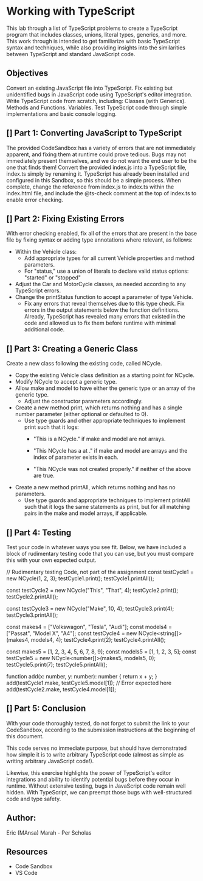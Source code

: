 # Working with TypeScript
This lab through a list of TypeScript problems to create a TypeScript program that includes classes, unions, literal types, generics, and more. This work through is intended to get familiarize with basic TypeScript syntax and techniques, while also providing insights into the similarities between TypeScript and standard JavaScript code.

## Objectives
Convert an existing JavaScript file into TypeScript.
Fix existing but unidentified bugs in JavaScript code using TypeScript's editor integration. Write TypeScript code from scratch, including:
Classes (with Generics). Methods and Functions. Variables.
Test TypeScript code through simple implementations and basic console logging.


## [] Part 1: Converting JavaScript to TypeScript
The provided CodeSandbox has a variety of errors that are not immediately apparent, and fixing them at runtime could prove tedious. Bugs may not immediately present themselves, and we do not want the end user to be the one that finds them!
Convert the provided index.js into a TypeScript file, index.ts simply by renaming it.
TypeScript has already been installed and configured in this Sandbox, so this should be a simple process. When complete, change the reference from index.js to index.ts within the index.html file, and include the @ts-check comment at the top of index.ts to enable error checking.

## [] Part 2: Fixing Existing Errors
With error checking enabled, fix all of the errors that are present in the base file by fixing syntax or adding type annotations where relevant, as follows: 
* Within the Vehicle class:
    * Add appropriate types for all current Vehicle properties and method parameters. 
    * For "status," use a union of literals to declare valid status options:
"started" or "stopped"
* Adjust the Car and MotorCycle classes, as needed according to any TypeScript errors. 
* Change the printStatus function to accept a parameter of type Vehicle.
    * Fix any errors that reveal themselves due to this type check. Fix errors in the output statements below the function definitions.
Already, TypeScript has revealed many errors that existed in the code and allowed us to fix them before runtime with minimal additional code.


## [] Part 3: Creating a Generic Class
Create a new class following the existing code, called NCycle.
* Copy the existing Vehicle class definition as a starting point for NCycle.
* Modify NCycle to accept a generic type.
* Allow make and model to have either the generic type or an array of the generic type.
    * Adjust the constructor parameters accordingly.
* Create a new method print, which returns nothing and has a single number parameter (either optional or defaulted to 0).
    * Use type guards and other appropriate techniques to implement print such that it logs:
        * "This is a <make> <model> NCycle." if make and model are not arrays.
        * "This NCycle has a <make> <model> at <parameter>." if make and model are arrays and the index of parameter exists in each.
 
        * "This NCycle was not created properly." if neither of the above are true. 
* Create a new method printAll, which returns nothing and has no parameters.
    * Use type guards and appropriate techniques to implement printAll such that it logs the same statements as print, but for all matching pairs in the make and model arrays, if applicable.


## [] Part 4: Testing
Test your code in whatever ways you see fit. Below, we have included a block of rudimentary testing code that you can use, but you must compare this with your own expected output.

// Rudimentary testing Code, not part of the assignment
const testCycle1 = new NCycle<number>(1, 2, 3);
testCycle1.print(); 
testCycle1.printAll();

const testCycle2 = new NCycle<string>("This", "That", 4);
testCycle2.print(); 
testCycle2.printAll();

const testCycle3 = new NCycle<string>("Make", 10, 4);
testCycle3.print(4); 
testCycle3.printAll();

const makes4 = ["Volkswagon", "Tesla", "Audi"];
const models4 = ["Passat", "Model X", "A4"];
const testCycle4 = new NCycle<string[]>(makes4, models4, 4); 
testCycle4.print(2);
testCycle4.printAll();

const makes5 = [1, 2, 3, 4, 5, 6, 7, 8, 9];
const models5 = [1, 1, 2, 3, 5];
const testCycle5 = new NCycle<number[]>(makes5, models5, 0); 
testCycle5.print(7);
testCycle5.printAll();

function add(x: number, y: number): number { 
    return x + y;
}
add(testCycle1.make, testCycle5.model[1]); 
// Error expected here 
add(testCycle2.make, testCycle4.model[1]);
 
## [] Part 5: Conclusion
With your code thoroughly tested, do not forget to submit the link to your CodeSandbox, according to the submission instructions at the beginning of this document.

This code serves no immediate purpose, but should have demonstrated how simple it is to write arbitrary TypeScript code (almost as simple as writing arbitrary JavaScript code!).

Likewise, this exercise highlights the power of TypeScript's editor integrations and ability to identify potential bugs before they occur in runtime. Without extensive testing, bugs in JavaScript code remain well hidden. With TypeScript, we can preempt those bugs with well-structured code and type safety.

## Author:
Eric (MAnsa) Marah - Per Scholas

## Resources
* Code Sandbox
* VS Code